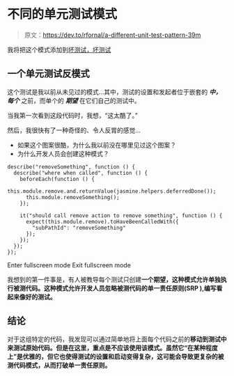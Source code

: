 # 不同的单元测试模式

> 原文：<https://dev.to/rfornal/a-different-unit-test-pattern-39m>

我将把这个模式添加到[坏测试，坏测试](https://dev.to/rfornal/bad-test-bad-1og7)

## 一个单元测试反模式

这个测试是我以前从未见过的模式...其中，测试的设置和发起者位于嵌套的 ***中，每个*** 之前，而单个的 ***期望*** 在它们自己的测试中。

当我第一次看到这段代码时，我想，“这太酷了。”

然后，我很快有了一种奇怪的、令人反胃的感觉...

*   如果这个图案很酷，为什么我以前没在哪里见过这个图案？
*   为什么开发人员会创建这种模式？

```
describe("removeSomething", function () {
  describe("where when called", function () {
    beforeEach(function () {
      this.module.remove.and.returnValue(jasmine.helpers.deferredDone());
      this.module.removeSomething();
    });

    it("should call remove action to remove something", function () {
      expect(this.module.remove).toHaveBeenCalledWith({
        "subPathId": "removeSomething"
      });
    });
  });
}); 
```

Enter fullscreen mode Exit fullscreen mode

我想到的第一件事是，有人被教导每个测试只创建**一个期望，这种模式允许单独执行被测代码。这种模式允许开发人员忽略被测代码的单一责任原则(SRP ),编写看起来像好的测试。**

## 结论

对于这组特定的代码，我发现可以通过简单地将上面每个代码之前的**移动到测试中来测试原始代码。但是在这里，重点是不应该使用该模式。虽然它“在某种程度上”是优雅的，但它也使得测试的设置和启动变得复杂，这可能会导致更复杂的被测代码模式，从而打破单一责任原则。**